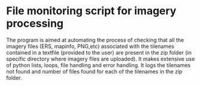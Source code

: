 # File monitoring script for imagery processing
The program is aimed at automating the process of checking that all the imagery files (ERS, mapinfo, PNG,etc) associated with the tilenames contained in a textfile (provided to the user) are present in the zip folder (in specific directory where imagery files are uploaded). 
It makes extensive use of python lists, loops, file handling and error handling.
It logs the tilenames not found and number of files found for each of the tilenames in the zip folder.

